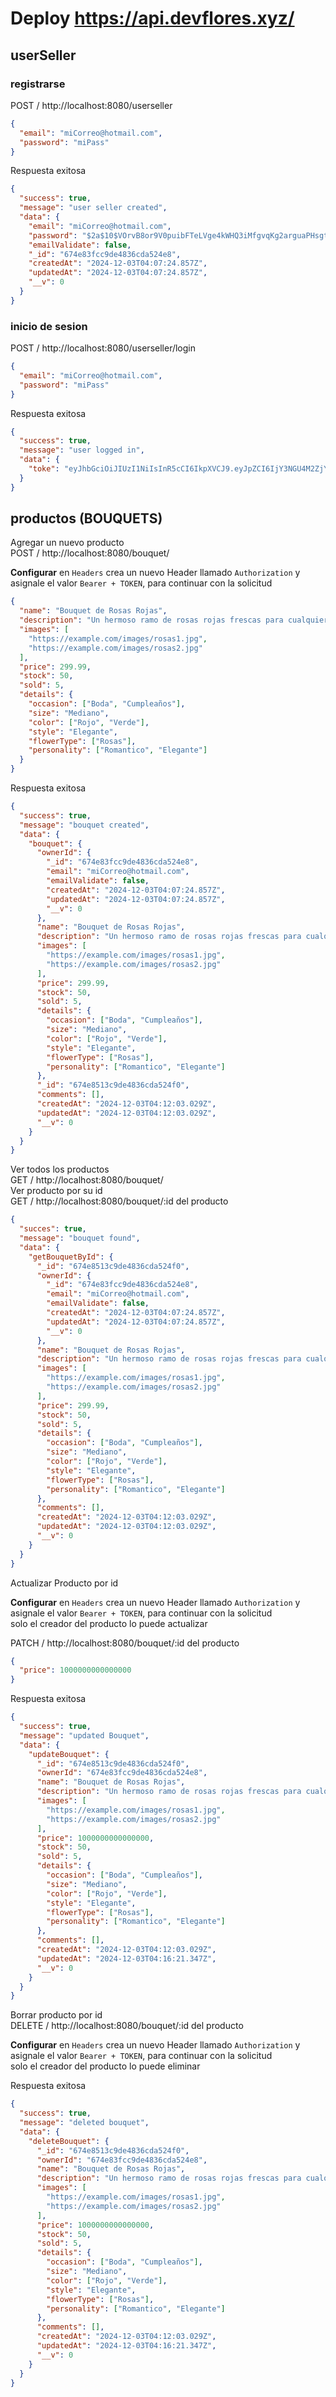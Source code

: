 # Deploy https://api.devflores.xyz/

## userSeller

### registrarse

POST / http://localhost:8080/userseller

```json
{
  "email": "miCorreo@hotmail.com",
  "password": "miPass"
}
```

Respuesta exitosa

```json
{
  "success": true,
  "message": "user seller created",
  "data": {
    "email": "miCorreo@hotmail.com",
    "password": "$2a$10$VOrvB8or9V0puibFTeLVge4kWHQ3iMfgvqKg2arguaPHsgtymO2Ey",
    "emailValidate": false,
    "_id": "674e83fcc9de4836cda524e8",
    "createdAt": "2024-12-03T04:07:24.857Z",
    "updatedAt": "2024-12-03T04:07:24.857Z",
    "__v": 0
  }
}
```

### inicio de sesion

POST / http://localhost:8080/userseller/login

```json
{
  "email": "miCorreo@hotmail.com",
  "password": "miPass"
}
```

Respuesta exitosa

```json
{
  "success": true,
  "message": "user logged in",
  "data": {
    "toke": "eyJhbGciOiJIUzI1NiIsInR5cCI6IkpXVCJ9.eyJpZCI6IjY3NGU4M2ZjYzlkZTQ4MzZjZGE1MjRlOCIsImlhdCI6MTczMzE5ODkyNCwiZXhwIjoxNzMzODAzNzI0fQ._vYFJvTmQpGwrz1whsqPs4rw4yTEU8r5KJCWnRhG-pU"
  }
}
```

## productos (BOUQUETS)

Agregar un nuevo producto  
POST / http://localhost:8080/bouquet/

**Configurar**
en `Headers` crea un nuevo Header llamado `Authorization` y asignale el valor `Bearer + TOKEN`, para continuar con la solicitud

```json
{
  "name": "Bouquet de Rosas Rojas",
  "description": "Un hermoso ramo de rosas rojas frescas para cualquier ocasión especial…",
  "images": [
    "https://example.com/images/rosas1.jpg",
    "https://example.com/images/rosas2.jpg"
  ],
  "price": 299.99,
  "stock": 50,
  "sold": 5,
  "details": {
    "occasion": ["Boda", "Cumpleaños"],
    "size": "Mediano",
    "color": ["Rojo", "Verde"],
    "style": "Elegante",
    "flowerType": ["Rosas"],
    "personality": ["Romantico", "Elegante"]
  }
}
```

Respuesta exitosa

```json
{
  "success": true,
  "message": "bouquet created",
  "data": {
    "bouquet": {
      "ownerId": {
        "_id": "674e83fcc9de4836cda524e8",
        "email": "miCorreo@hotmail.com",
        "emailValidate": false,
        "createdAt": "2024-12-03T04:07:24.857Z",
        "updatedAt": "2024-12-03T04:07:24.857Z",
        "__v": 0
      },
      "name": "Bouquet de Rosas Rojas",
      "description": "Un hermoso ramo de rosas rojas frescas para cualquier ocasión especial…",
      "images": [
        "https://example.com/images/rosas1.jpg",
        "https://example.com/images/rosas2.jpg"
      ],
      "price": 299.99,
      "stock": 50,
      "sold": 5,
      "details": {
        "occasion": ["Boda", "Cumpleaños"],
        "size": "Mediano",
        "color": ["Rojo", "Verde"],
        "style": "Elegante",
        "flowerType": ["Rosas"],
        "personality": ["Romantico", "Elegante"]
      },
      "_id": "674e8513c9de4836cda524f0",
      "comments": [],
      "createdAt": "2024-12-03T04:12:03.029Z",
      "updatedAt": "2024-12-03T04:12:03.029Z",
      "__v": 0
    }
  }
}
```

Ver todos los productos  
GET / http://localhost:8080/bouquet/  
Ver producto por su id  
GET / http://localhost:8080/bouquet/:id del producto

```json
{
  "succes": true,
  "message": "bouquet found",
  "data": {
    "getBouquetById": {
      "_id": "674e8513c9de4836cda524f0",
      "ownerId": {
        "_id": "674e83fcc9de4836cda524e8",
        "email": "miCorreo@hotmail.com",
        "emailValidate": false,
        "createdAt": "2024-12-03T04:07:24.857Z",
        "updatedAt": "2024-12-03T04:07:24.857Z",
        "__v": 0
      },
      "name": "Bouquet de Rosas Rojas",
      "description": "Un hermoso ramo de rosas rojas frescas para cualquier ocasión especial…",
      "images": [
        "https://example.com/images/rosas1.jpg",
        "https://example.com/images/rosas2.jpg"
      ],
      "price": 299.99,
      "stock": 50,
      "sold": 5,
      "details": {
        "occasion": ["Boda", "Cumpleaños"],
        "size": "Mediano",
        "color": ["Rojo", "Verde"],
        "style": "Elegante",
        "flowerType": ["Rosas"],
        "personality": ["Romantico", "Elegante"]
      },
      "comments": [],
      "createdAt": "2024-12-03T04:12:03.029Z",
      "updatedAt": "2024-12-03T04:12:03.029Z",
      "__v": 0
    }
  }
}
```

Actualizar Producto por id

**Configurar**
en `Headers` crea un nuevo Header llamado `Authorization` y asignale el valor `Bearer + TOKEN`, para continuar con la solicitud  
solo el creador del producto lo puede actualizar

PATCH / http://localhost:8080/bouquet/:id del producto

```json
{
  "price": 1000000000000000
}
```

Respuesta exitosa

```json
{
  "success": true,
  "message": "updated Bouquet",
  "data": {
    "updateBouquet": {
      "_id": "674e8513c9de4836cda524f0",
      "ownerId": "674e83fcc9de4836cda524e8",
      "name": "Bouquet de Rosas Rojas",
      "description": "Un hermoso ramo de rosas rojas frescas para cualquier ocasión especial…",
      "images": [
        "https://example.com/images/rosas1.jpg",
        "https://example.com/images/rosas2.jpg"
      ],
      "price": 1000000000000000,
      "stock": 50,
      "sold": 5,
      "details": {
        "occasion": ["Boda", "Cumpleaños"],
        "size": "Mediano",
        "color": ["Rojo", "Verde"],
        "style": "Elegante",
        "flowerType": ["Rosas"],
        "personality": ["Romantico", "Elegante"]
      },
      "comments": [],
      "createdAt": "2024-12-03T04:12:03.029Z",
      "updatedAt": "2024-12-03T04:16:21.347Z",
      "__v": 0
    }
  }
}
```

Borrar producto por id  
DELETE / http://localhost:8080/bouquet/:id del producto

**Configurar**
en `Headers` crea un nuevo Header llamado `Authorization` y asignale el valor `Bearer + TOKEN`, para continuar con la solicitud  
solo el creador del producto lo puede eliminar

Respuesta exitosa

```json
{
  "success": true,
  "message": "deleted bouquet",
  "data": {
    "deleteBouquet": {
      "_id": "674e8513c9de4836cda524f0",
      "ownerId": "674e83fcc9de4836cda524e8",
      "name": "Bouquet de Rosas Rojas",
      "description": "Un hermoso ramo de rosas rojas frescas para cualquier ocasión especial…",
      "images": [
        "https://example.com/images/rosas1.jpg",
        "https://example.com/images/rosas2.jpg"
      ],
      "price": 1000000000000000,
      "stock": 50,
      "sold": 5,
      "details": {
        "occasion": ["Boda", "Cumpleaños"],
        "size": "Mediano",
        "color": ["Rojo", "Verde"],
        "style": "Elegante",
        "flowerType": ["Rosas"],
        "personality": ["Romantico", "Elegante"]
      },
      "comments": [],
      "createdAt": "2024-12-03T04:12:03.029Z",
      "updatedAt": "2024-12-03T04:16:21.347Z",
      "__v": 0
    }
  }
}
```
